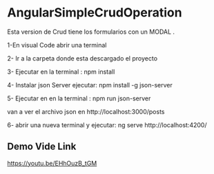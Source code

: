 # AngularSimpleCrudOperation

Esta version de Crud tiene los formularios con un MODAL .

1-En visual Code abrir una terminal 

2- Ir a la carpeta donde esta descargado el proyecto

3- Ejecutar en la terminal : npm install

4- Instalar json Server ejecutar: npm install -g json-server

5- Ejecutar en en la terminal :  npm run json-server

  van a ver el archivo json en http://localhost:3000/posts
  
6- abrir una nueva terminal y ejecutar: ng serve
http://localhost:4200/


## Demo Vide Link
https://youtu.be/EHhOuzB_tGM

